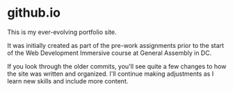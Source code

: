 # github.io

This is my ever-evolving portfolio site.

It was initially created as part of the pre-work assignments prior to the start of
the Web Development Immersive course at General Assembly in DC.

If you look through the older commits, you'll see quite a few changes to how the
site was written and organized.  I'll continue making adjustments as I learn
new skills and include more content.
